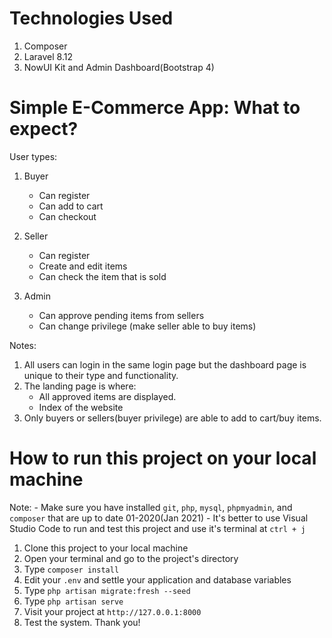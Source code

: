 # Technologies Used

1. Composer 
2. Laravel 8.12
3. NowUI Kit and Admin Dashboard(Bootstrap 4)

# Simple E-Commerce App: What to expect?

User types: 

1. Buyer
    - Can register
    - Can add to cart
    - Can checkout

2. Seller
    - Can register  
    - Create and edit items
    - Can check the item that is sold

3. Admin
    - Can approve pending items from sellers
    - Can change privilege (make seller able to buy items)

Notes:
1. All users can login in the same login page but the dashboard page is unique to their type and functionality.
2. The landing page is where: 
    - All approved items are displayed.
    - Index of the website
3. Only buyers or sellers(buyer privilege) are able to add to cart/buy items.


# How to run this project on your local machine

Note:
    - Make sure you have installed `git`, `php`, `mysql`, `phpmyadmin`, and `composer` that are up to date 01-2020(Jan 2021)
    - It's better to use Visual Studio Code to run and test this project and use it's terminal at `ctrl + j`

1. Clone this project to your local machine
2. Open your terminal and go to the project's directory
3. Type `composer install`
4. Edit your `.env` and settle your application and database variables
5. Type `php artisan migrate:fresh --seed` 
6. Type `php artisan serve`
7. Visit your project at `http://127.0.0.1:8000`
8. Test the system. Thank you!